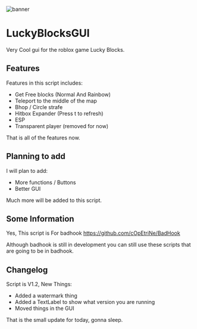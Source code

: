 ![banner](https://raw.githubusercontent.com/cOpEtriNe/ImagePrivate/main/LUcky.PNG?token=GHSAT0AAAAAABPAGTO2CEQKA6FV4TFXE462YPCD5RA)

# LuckyBlocksGUI
Very Cool gui for the roblox game Lucky Blocks.

## Features
Features in this script includes:
* Get Free blocks (Normal And Rainbow)
* Teleport to the middle of the map
* Bhop / Circle strafe
* Hitbox Expander (Press t to refresh)
* ESP
* Transparent player (removed for now)

 That is all of the features now.
 
 ## Planning to add
 I will plan to add:
 * More functions / Buttons
 * Better GUI
 
 Much more will be added to this script.
 
 ## Some Information
 
 Yes, This script is For badhook https://github.com/cOpEtriNe/BadHook
 
 Although badhook is still in development you can still use these scripts that are going to be in badhook.
 
 ## Changelog
 
 Script is V1.2, New Things:
 
 * Added a watermark thing
 * Added a TextLabel to show what version you are running
 * Moved things in the GUI

That is the small update for today, gonna sleep.
 
